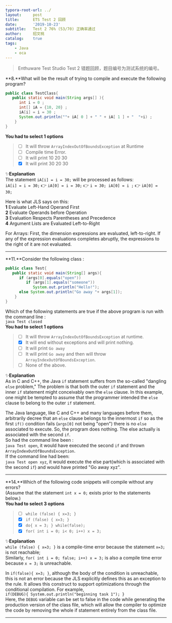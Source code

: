 ```yaml
---
typora-root-url: ../
layout:     post
title:      ETS Test 2 回顾
date:       '2019-10-23'
subtitle:   Test 2 76% (53/70) 正确率通过
author:     招文桃
catalog:    true
tags:
    - Java
    - oca
---
```


> Enthuware Test Studio Test 2 错题回顾，题目编号为测试系统的编号。  


**8.**What will be the result of trying to compile and execute the following program?
```java
public class TestClass{
   public static void main(String args[] ){
      int i = 0 ;
      int[] iA = {10, 20} ;
      iA[i] = i = 30 ;
      System.out.println(""+ iA[ 0 ] + " " + iA[ 1 ] + "  "+i) ;
    }
}
```  
**You had to select 1 options**  
> - [ ] It will throw `ArrayIndexOutOfBoundsException` at Runtime  
> - [ ] Compile time Error.  
> - [ ] It will print 10 20 30  
> - [x] It will print 30 20 30  

✨**Explanation**  
The statement `iA[i] = i = 30;` will be processed as follows:  
`iA[i] = i = 30;` 👉 `iA[0] = i = 30;`  👉  `i = 30; iA[0] = i ;` 👉  `iA[0] = 30;`  

Here is what JLS says on this:  
**1** Evaluate Left-Hand Operand First  
**2** Evaluate Operands before Operation  
**3** Evaluation Respects Parentheses and Precedence  
**4** Argument Lists are Evaluated Left-to-Right  

For Arrays: First, the dimension expressions are evaluated, left-to-right. If any of the expression evaluations completes abruptly, the expressions to the right of it are not evaluated.  

---  

**11.**Consider the following class :  
```java
public class Test{
   public static void main(String[] args){
      if (args[0].equals("open"))
         if (args[1].equals("someone"))
            System.out.println("Hello!");
      else System.out.println("Go away "+ args[1]);
    }
}
```  
Which of the following statements are true if the above program is run with the command line :  
`java Test closed`  
**You had to select 1 options**  
> - [ ] It will throw `ArrayIndexOutOfBoundsException` at runtime.  
> - [x] It will end without exceptions and will print nothing.  
> - [ ] It will print `Go away`  
> - [ ] It will print `Go away` and then will throw `ArrayIndexOutOfBoundsException`.  
> - [ ] None of the above.  

✨**Explanation**  
As in C and C++, the Java `if` statement suffers from the so-called "dangling `else` problem," The problem is that both the outer `if` statement and the inner `if` statement might conceivably own the `else` clause. In this example, one might be tempted to assume that the programmer intended the `else` clause to belong to the outer `if` statement.  

The Java language, like C and C++ and many languages before them, arbitrarily decree that an `else` clause belongs to the innermost `if` so as the first `if()` condition fails (`args[0]` not being "open") there is no `else` associated to execute. So, the program does nothing. The else actually is associated with the second `if`.  
So had the command line been :  
`java Test open`, it would have executed the second `if` and thrown `ArrayIndexOutOfBoundsException`.  
If the command line had been:  
`java Test open xyz`, it would execute the else part(which is associated with the second `if`) and would have printed "Go away xyz".

---  


**14.**Which of the following code snippets will compile without any errors?  
(Assume that the statement `int x = 0;` exists prior to the statements below.)  
**You had to select 3 options**  
> - [ ] `while (false) { x=3; }`  
> - [x] `if (false) { x=3; }`  
> - [x] `do{ x = 3; } while(false);`  
> - [x] `for( int i = 0; i< 0; i++) x = 3;`  

✨**Explanation**  
`while (false) { x=3; }` is a compile-time error because the statement `x=3;` is not reachable;  
Similarly, `for( int i = 0; false; i++) x = 3;` is also a compile time error because `x = 3;` is unreachable.  

In `if(false){ x=3; }`, although the body of the condition is unreachable, this is not an error because the JLS explicitly defines this as an exception to the rule. It allows this construct to support optimizations through the conditional compilation. For example,  
`if(DEBUG){ System.out.println("beginning task 1"); }`  
Here, the `DEBUG` variable can be set to false in the code while generating the production version of the class file, which will allow the compiler to optimize the code by removing the whole if statement entirely from the class file.  

---  

